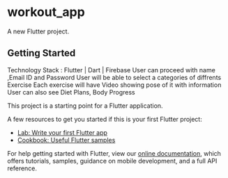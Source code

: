 # workout_app

A new Flutter project.

## Getting Started

Technology Stack : Flutter | Dart | Firebase 
User can proceed with name ,Email ID and Password
User will be able to select a categories of diffrents Exercise
Each exercise will have Video showing pose of it with information 
User can also see Diet Plans, Body Progress




This project is a starting point for a Flutter application.

A few resources to get you started if this is your first Flutter project:

- [Lab: Write your first Flutter app](https://flutter.dev/docs/get-started/codelab)
- [Cookbook: Useful Flutter samples](https://flutter.dev/docs/cookbook)

For help getting started with Flutter, view our
[online documentation](https://flutter.dev/docs), which offers tutorials,
samples, guidance on mobile development, and a full API reference.
